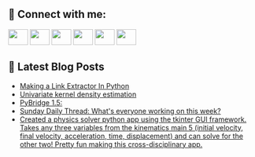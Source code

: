 ## 🔎 Connect with me:
[<img height="32" width="40" src="https://cdn.jsdelivr.net/npm/simple-icons@v5/icons/telegram.svg" />](https://t.me/bullbesh)
[<img height="32" width="40" src="https://cdn.jsdelivr.net/npm/simple-icons@v5/icons/vk.svg" />](https://vk.com/bullbesh)
[<img height="32" width="40" src="https://cdn.jsdelivr.net/npm/simple-icons@v5/icons/twitter.svg" />](https://twitter.com/bullbesh1)
[<img height="32" width="40" src="https://cdn.jsdelivr.net/npm/simple-icons@v5/icons/instagram.svg" />](https://www.instagram.com/bullbesh)
[<img height="32" width="40" src="https://cdn.jsdelivr.net/npm/simple-icons@v5/icons/reddit.svg" />](https://www.reddit.com/user/bullbesh)
[<img height="32" width="40" src="https://cdn.jsdelivr.net/npm/simple-icons@v5/icons/youtube.svg" />](https://www.youtube.com/channel/UCtfjRs6uzgq5mfm8S06WTcg)

## 📕 Latest Blog Posts
<!-- BLOG-POST-LIST:START -->
- [Making a Link Extractor In Python](https://www.reddit.com/r/Python/comments/vktot2/making_a_link_extractor_in_python/)
- [Univariate kernel density estimation](https://www.reddit.com/r/Python/comments/vksgtk/univariate_kernel_density_estimation/)
- [PyBridge 1.5:](https://www.reddit.com/r/Python/comments/vksb1v/pybridge_15/)
- [Sunday Daily Thread: What&#39;s everyone working on this week?](https://www.reddit.com/r/Python/comments/vkrumg/sunday_daily_thread_whats_everyone_working_on/)
- [Created a physics solver python app using the tkinter GUI framework. Takes any three variables from the kinematics main 5 &lpar;initial velocity, final velocity, acceleration, time, displacement&rpar; and can solve for the other two! Pretty fun making this cross-disciplinary app.](https://www.reddit.com/r/Python/comments/vkpatg/created_a_physics_solver_python_app_using_the/)
<!-- BLOG-POST-LIST:END -->
